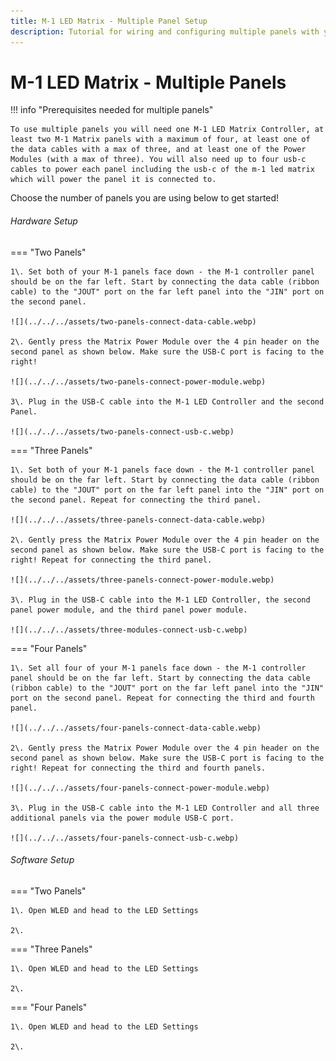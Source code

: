```yaml
---
title: M-1 LED Matrix - Multiple Panel Setup
description: Tutorial for wiring and configuring multiple panels with your M-1 LED Matrix.
---
```

# M-1 LED Matrix - Multiple Panels

!!! info "Prerequisites needed for multiple panels"

    To use multiple panels you will need one M-1 LED Matrix Controller, at least two M-1 Matrix panels with a maximum of four, at least one of the data cables with a max of three, and at least one of the Power Modules (with a max of three). You will also need up to four usb-c cables to power each panel including the usb-c of the m-1 led matrix which will power the panel it is connected to.

Choose the number of panels you are using below to get started!

###### Hardware Setup

=== "Two Panels"

    1\. Set both of your M-1 panels face down - the M-1 controller panel should be on the far left. Start by connecting the data cable (ribbon cable) to the "JOUT" port on the far left panel into the "JIN" port on the second panel.

    ![](../../../assets/two-panels-connect-data-cable.webp)

    2\. Gently press the Matrix Power Module over the 4 pin header on the second panel as shown below. Make sure the USB-C port is facing to the right!

    ![](../../../assets/two-panels-connect-power-module.webp)

    3\. Plug in the USB-C cable into the M-1 LED Controller and the second Panel.

    ![](../../../assets/two-panels-connect-usb-c.webp)

=== "Three Panels"

    1\. Set both of your M-1 panels face down - the M-1 controller panel should be on the far left. Start by connecting the data cable (ribbon cable) to the "JOUT" port on the far left panel into the "JIN" port on the second panel. Repeat for connecting the third panel.

    ![](../../../assets/three-panels-connect-data-cable.webp)

    2\. Gently press the Matrix Power Module over the 4 pin header on the second panel as shown below. Make sure the USB-C port is facing to the right! Repeat for connecting the third panel.

    ![](../../../assets/three-panels-connect-power-module.webp)

    3\. Plug in the USB-C cable into the M-1 LED Controller, the second panel power module, and the third panel power module.

    ![](../../../assets/three-modules-connect-usb-c.webp)

=== "Four Panels"

    1\. Set all four of your M-1 panels face down - the M-1 controller panel should be on the far left. Start by connecting the data cable (ribbon cable) to the "JOUT" port on the far left panel into the "JIN" port on the second panel. Repeat for connecting the third and fourth panel.

    ![](../../../assets/four-panels-connect-data-cable.webp)

    2\. Gently press the Matrix Power Module over the 4 pin header on the second panel as shown below. Make sure the USB-C port is facing to the right! Repeat for connecting the third and fourth panels.

    ![](../../../assets/four-panels-connect-power-module.webp)

    3\. Plug in the USB-C cable into the M-1 LED Controller and all three additional panels via the power module USB-C port.

    ![](../../../assets/four-panels-connect-usb-c.webp)

###### Software Setup

=== "Two Panels"

    1\. Open WLED and head to the LED Settings

    2\.

=== "Three Panels"

    1\. Open WLED and head to the LED Settings

    2\.

=== "Four Panels"

    1\. Open WLED and head to the LED Settings

    2\.